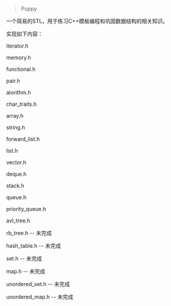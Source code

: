 > Puppy

一个简易的STL，用于练习C++模板编程和巩固数据结构的相关知识。

实现如下内容：

iterator.h

memory.h

functional.h

pair.h

alorithm.h

char_traits.h

array.h

string.h

forward_list.h

list.h

vector.h

deque.h

stack.h

queue.h

priority_queue.h

avl_tree.h

rb_tree.h -- 未完成

hash_table.h -- 未完成

set.h -- 未完成

map.h -- 未完成

unordered_set.h -- 未完成

unordered_map.h -- 未完成
